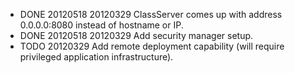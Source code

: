 
- DONE 20120518 20120329 ClassServer comes up with address 0.0.0.0:8080 instead of hostname or IP.
- DONE 20120518 20120329 Add security manager setup.
- TODO 20120329 Add remote deployment capability (will require privileged application infrastructure).
